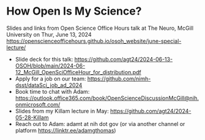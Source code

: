 # How Open Is My Science? 

Slides and links from Open Science Office Hours talk at The Neuro, McGill University on Thur, June 13, 2024
https://openscienceofficehours.github.io/osoh_website/june-special-lecture/


* Slide deck for this talk: https://github.com/agt24/2024-06-13-OSOH/blob/main/2024-06-12_McGill_OpenSciOfficeHour_for_distribution.pdf
* Apply for a job on our team: https://github.com/nimh-dsst/dataSci_job_ad_2024
* Book time to chat with Adam: https://outlook.office365.com/book/OpenScienceDiscussionMcGill@nih.onmicrosoft.com/
* Slides from my Killam lecture in May: https://github.com/agt24/2024-05-28-Killam
* Reach out to Adam: adamt at nih dot gov (or via another channel or platform https://linktr.ee/adamgthomas)

